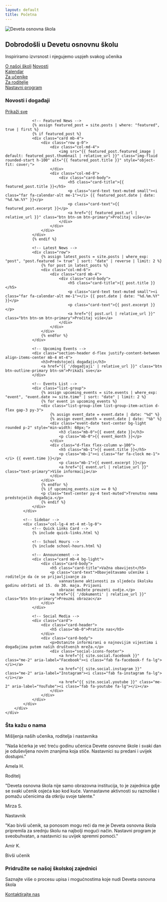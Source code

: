 ```yaml
---
layout: default
title: Početna
---
```


<!-- Hero Section -->
<div class="hero-section">
    <div id="heroCarousel" class="carousel slide" data-bs-ride="carousel">
        <div class="carousel-inner">
            <div class="carousel-item active">
                <img src="{{ '/assets/images/skola-1.webp' | relative_url }}" class="d-block w-100" alt="Deveta osnovna škola">
                <div class="overlay"></div>
                <div class="carousel-caption text-start h-100 d-flex flex-column justify-content-center">
                    <div class="container">
                        <div class="row">
                            <div class="col-lg-8">
                                <h2 class="hero-title mb-3">Dobrodošli u Devetu osnovnu školu</h2>
                                <p class="hero-subtitle mb-4">Inspiriramo izvrsnost i njegujemo uspjeh svakog učenika</p>
                                <div class="hero-buttons d-flex flex-wrap">
                                    <a href="{{ '/o-nama' | relative_url }}" class="btn btn-primary me-2 mb-2">O našoj školi</a>
                                    <a href="{{ '/novosti' | relative_url }}" class="btn btn-outline-light mb-2">Novosti</a>
                                </div>
                            </div>
                        </div>
                    </div>
                </div>
            </div>
        </div>
    </div>
</div>

<!-- Quick Access Links -->
<div class="quick-access py-4">
    <div class="container">
        <div class="row">
            <div class="col-6 col-md-3 mb-3">
                <a href="{{ '/kalendar' | relative_url }}" class="quick-link d-flex flex-column justify-content-center align-items-center p-4">
                    <i class="fas fa-calendar-alt mb-3"></i>
                    <span>Kalendar</span>
                </a>
            </div>
            <div class="col-6 col-md-3 mb-3">
                <a href="{{ '/za-ucenike' | relative_url }}" class="quick-link d-flex flex-column justify-content-center align-items-center p-4">
                    <i class="fas fa-graduation-cap mb-3"></i>
                    <span>Za učenike</span>
                </a>
            </div>
            <div class="col-6 col-md-3 mb-3">
                <a href="{{ '/za-roditelje' | relative_url }}" class="quick-link d-flex flex-column justify-content-center align-items-center p-4">
                    <i class="fas fa-users mb-3"></i>
                    <span>Za roditelje</span>
                </a>
            </div>
            <div class="col-6 col-md-3 mb-3">
                <a href="{{ '/nastavni-program' | relative_url }}" class="quick-link d-flex flex-column justify-content-center align-items-center p-4">
                    <i class="fas fa-book-open mb-3"></i>
                    <span>Nastavni program</span>
                </a>
            </div>
        </div>
    </div>
</div>

<!-- Main Content -->
<div class="main-content py-5">
    <div class="container">
        <div class="row">
            <!-- News Section -->
            <div class="col-lg-8">
                <!-- Section Header -->
                <div class="section-header d-flex justify-content-between align-items-center mb-4">
                    <h3>Novosti i događaji</h3>
                    <a href="{{ '/novosti' | relative_url }}" class="btn btn-outline-primary btn-sm">Prikaži sve</a>
                </div>

                <!-- Featured News -->
                {% assign featured_post = site.posts | where: "featured", true | first %}
                {% if featured_post %}
                <div class="card mb-4">
                    <div class="row g-0">
                        <div class="col-md-4">
                            <img src="{{ featured_post.featured_image | default: featured_post.thumbnail | relative_url }}" class="img-fluid rounded-start h-100" alt="{{ featured_post.title }}" style="object-fit: cover;">
                        </div>
                        <div class="col-md-8">
                            <div class="card-body">
                                <h5 class="card-title">{{ featured_post.title }}</h5>
                                <p class="card-text text-muted small"><i class="far fa-calendar-alt me-1"></i> {{ featured_post.date | date: "%d.%m.%Y" }}</p>
                                <p class="card-text">{{ featured_post.excerpt }}</p>
                                <a href="{{ featured_post.url | relative_url }}" class="btn btn-sm btn-primary">Pročitaj više</a>
                            </div>
                        </div>
                    </div>
                </div>
                {% endif %}

                <!-- Latest News -->
                <div class="row">
                    {% assign latest_posts = site.posts | where_exp: "post", "post.featured != true" | sort: "date" | reverse | limit: 2 %}
                    {% for post in latest_posts %}
                    <div class="col-md-6">
                        <div class="card mb-4">
                            <div class="card-body">
                                <h5 class="card-title">{{ post.title }}</h5>
                                <p class="card-text text-muted small"><i class="far fa-calendar-alt me-1"></i> {{ post.date | date: "%d.%m.%Y" }}</p>
                                <p class="card-text">{{ post.excerpt }}</p>
                                <a href="{{ post.url | relative_url }}" class="btn btn-sm btn-primary">Pročitaj više</a>
                            </div>
                        </div>
                    </div>
                    {% endfor %}
                </div>

                <!-- Upcoming Events -->
                <div class="section-header d-flex justify-content-between align-items-center mb-4 mt-4">
                    <h3>Predstojeći događaji</h3>
                    <a href="{{ '/dogadjaji' | relative_url }}" class="btn btn-outline-primary btn-sm">Prikaži sve</a>
                </div>

                <!-- Events List -->
                <div class="list-group">
                    {% assign upcoming_events = site.events | where_exp: "event", "event.date >= site.time" | sort: "date" | limit: 2 %}
                    {% for event in upcoming_events %}
                    <div class="list-group-item list-group-item-action d-flex gap-3 py-3">
                        {% assign event_date = event.date | date: "%d" %}
                        {% assign event_month = event.date | date: "%b" %}
                        <div class="event-date text-center bg-light rounded p-2" style="min-width: 60px;">
                            <h3 class="mb-0">{{ event_date }}</h3>
                            <p class="mb-0">{{ event_month }}</p>
                        </div>
                        <div class="d-flex flex-column w-100">
                            <h5 class="mb-1">{{ event.title }}</h5>
                            <p class="mb-1"><i class="far fa-clock me-1"></i> {{ event.time }}</p>
                            <p class="mb-1">{{ event.excerpt }}</p>
                            <a href="{{ event.url | relative_url }}" class="text-primary">Više informacija</a>
                        </div>
                    </div>
                    {% endfor %}
                    {% if upcoming_events.size == 0 %}
                    <p class="text-center py-4 text-muted">Trenutno nema predstojećih događaja.</p>
                    {% endif %}
                </div>
            </div>

            <!-- Sidebar -->
            <div class="col-lg-4 mt-4 mt-lg-0">
                <!-- Quick Links Card -->
                {% include quick-links.html %}

                <!-- School Hours -->
                {% include school-hours.html %}

                <!-- Announcement -->
                <div class="card mb-4 bg-light">
                    <div class="card-body">
                        <h5 class="card-title">Važna obavijest</h5>
                        <p class="card-text">Obavještavamo učenike i roditelje da će se prijavljivanje za
                            vannastavne aktivnosti za sljedeću školsku godinu održati od 15. do 30. maja. Prijavni
                            obrazac možete preuzeti ovdje.</p>
                        <a href="{{ '/dokumenti' | relative_url }}" class="btn btn-primary">Preuzmi obrazac</a>
                    </div>
                </div>

                <!-- Social Media -->
                <div class="card">
                    <div class="card-header">
                        <h5 class="mb-0">Pratite nas</h5>
                    </div>
                    <div class="card-body">
                        <p>Ostanite informirani o najnovijim vijestima i događajima putem naših društvenih mreža.</p>
                        <div class="social-icons-footer">
                            <a href="{{ site.social.facebook }}" class="me-2" aria-label="Facebook"><i class="fab fa-facebook-f fa-lg"></i></a>
                            <a href="{{ site.social.instagram }}" class="me-2" aria-label="Instagram"><i class="fab fa-instagram fa-lg"></i></a>
                            <a href="{{ site.social.youtube }}" class="me-2" aria-label="YouTube"><i class="fab fa-youtube fa-lg"></i></a>
                        </div>
                    </div>
                </div>
            </div>
        </div>
    </div>
</div>

<!-- Testimonials Section -->
<div class="testimonials py-5 bg-light">
    <div class="container">
        <div class="section-header text-center mb-5">
            <h3>Šta kažu o nama</h3>
            <p class="text-muted">Mišljenja naših učenika, roditelja i nastavnika</p>
        </div>
        <div class="row">
            <div class="col-md-4 mb-4">
                <div class="card h-100">
                    <div class="card-body">
                        <div class="mb-3 text-primary">
                            <i class="fas fa-star"></i>
                            <i class="fas fa-star"></i>
                            <i class="fas fa-star"></i>
                            <i class="fas fa-star"></i>
                            <i class="fas fa-star"></i>
                        </div>
                        <p class="card-text">"Naša kćerka je već treću godinu učenica Devete osnovne škole i svaki
                            dan je oduševljena novim znanjima koja stiče. Nastavnici su predani i uvijek dostupni."
                        </p>
                    </div>
                    <div class="card-footer bg-white">
                        <p class="mb-0 fw-bold">Amela H.</p>
                        <p class="text-muted small mb-0">Roditelj</p>
                    </div>
                </div>
            </div>
            <div class="col-md-4 mb-4">
                <div class="card h-100">
                    <div class="card-body">
                        <div class="mb-3 text-primary">
                            <i class="fas fa-star"></i>
                            <i class="fas fa-star"></i>
                            <i class="fas fa-star"></i>
                            <i class="fas fa-star"></i>
                            <i class="fas fa-star"></i>
                        </div>
                        <p class="card-text">"Deveta osnovna škola nije samo obrazovna institucija, to je zajednica
                            gdje se svaki učenik osjeća kao kod kuće. Vannastavne aktivnosti su raznolike i pomažu
                            učenicima da otkriju svoje talente."</p>
                    </div>
                    <div class="card-footer bg-white">
                        <p class="mb-0 fw-bold">Mirza S.</p>
                        <p class="text-muted small mb-0">Nastavnik</p>
                    </div>
                </div>
            </div>
            <div class="col-md-4 mb-4">
                <div class="card h-100">
                    <div class="card-body">
                        <div class="mb-3 text-primary">
                            <i class="fas fa-star"></i>
                            <i class="fas fa-star"></i>
                            <i class="fas fa-star"></i>
                            <i class="fas fa-star"></i>
                            <i class="fas fa-star"></i>
                        </div>
                        <p class="card-text">"Kao bivši učenik, sa ponosom mogu reći da me je Deveta osnovna škola
                            pripremila za srednju školu na najbolji mogući način. Nastavni program je sveobuhvatan,
                            a nastavnici su uvijek spremni pomoći."</p>
                    </div>
                    <div class="card-footer bg-white">
                        <p class="mb-0 fw-bold">Amir K.</p>
                        <p class="text-muted small mb-0">Bivši učenik</p>
                    </div>
                </div>
            </div>
        </div>
    </div>
</div>

<!-- CTA Section -->
<div class="cta-section py-5 bg-primary text-white">
    <div class="container">
        <div class="row align-items-center">
            <div class="col-lg-8 mb-4 mb-lg-0">
                <h3>Pridružite se našoj školskoj zajednici</h3>
                <p class="mb-0">Saznajte više o procesu upisa i mogućnostima koje nudi Deveta osnovna škola</p>
            </div>
            <div class="col-lg-4 text-lg-end">
                <a href="{{ '/kontakt' | relative_url }}" class="btn btn-outline-light">Kontaktirajte nas</a>
            </div>
        </div>
    </div>
</div>